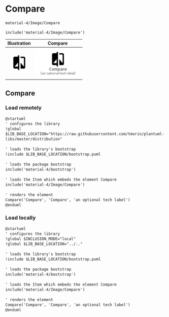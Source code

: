 # Compare


```text
material-4/Image/Compare
```

```text
include('material-4/Image/Compare')
```



| Illustration | Compare |
| :---: | :---: |
| ![illustration for Illustration](../../material-4/Image/Compare.png) | ![illustration for Compare](../../material-4/Image/Compare.Local.png) |




## Compare

### Load remotely
```plantuml
@startuml
' configures the library
!global $LIB_BASE_LOCATION="https://raw.githubusercontent.com/tmorin/plantuml-libs/master/distribution"

' loads the library's bootstrap
!include $LIB_BASE_LOCATION/bootstrap.puml

' loads the package bootstrap
include('material-4/bootstrap')

' loads the Item which embeds the element Compare
include('material-4/Image/Compare')

' renders the element
Compare('Compare', 'Compare', 'an optional tech label')
@enduml
```

### Load locally
```plantuml
@startuml
' configures the library
!global $INCLUSION_MODE="local"
!global $LIB_BASE_LOCATION="../.."

' loads the library's bootstrap
!include $LIB_BASE_LOCATION/bootstrap.puml

' loads the package bootstrap
include('material-4/bootstrap')

' loads the Item which embeds the element Compare
include('material-4/Image/Compare')

' renders the element
Compare('Compare', 'Compare', 'an optional tech label')
@enduml
```

